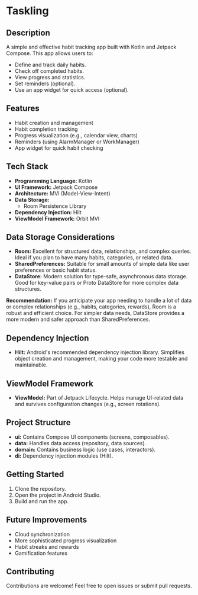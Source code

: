 # Taskling

## Description

A simple and effective habit tracking app built with Kotlin and Jetpack Compose. This app allows users to:

*   Define and track daily habits.
*   Check off completed habits.
*   View progress and statistics.
*   Set reminders (optional).
*   Use an app widget for quick access (optional).

## Features

*   Habit creation and management
*   Habit completion tracking
*   Progress visualization (e.g., calendar view, charts)
*   Reminders (using AlarmManager or WorkManager)
*   App widget for quick habit checking

## Tech Stack

*   **Programming Language:** Kotlin
*   **UI Framework:** Jetpack Compose
*   **Architecture:** MVI (Model-View-Intent)
*   **Data Storage:** 
    *   Room Persistence Library
*   **Dependency Injection:** Hilt
*   **ViewModel Framework:**  Orbit MVI

## Data Storage Considerations

*   **Room:** Excellent for structured data, relationships, and complex queries. Ideal if you plan to have many habits, categories, or related data.
*   **SharedPreferences:** Suitable for small amounts of simple data like user preferences or basic habit status.
*   **DataStore:**  Modern solution for type-safe, asynchronous data storage. Good for key-value pairs or Proto DataStore for more complex data structures.

**Recommendation:** If you anticipate your app needing to handle a lot of data or complex relationships (e.g., habits, categories, rewards), Room is a robust and efficient choice. For simpler data needs, DataStore provides a more modern and safer approach than SharedPreferences.

## Dependency Injection

*   **Hilt:**  Android's recommended dependency injection library. Simplifies object creation and management, making your code more testable and maintainable.

## ViewModel Framework

*   **ViewModel:**  Part of Jetpack Lifecycle. Helps manage UI-related data and survives configuration changes (e.g., screen rotations).

## Project Structure

*   **ui:** Contains Compose UI components (screens, composables).
*   **data:**  Handles data access (repository, data sources).
*   **domain:**  Contains business logic (use cases, interactors).
*   **di:**  Dependency injection modules (Hilt).

## Getting Started

1.  Clone the repository.
2.  Open the project in Android Studio.
3.  Build and run the app.

## Future Improvements

*   Cloud synchronization
*   More sophisticated progress visualization
*   Habit streaks and rewards
*   Gamification features

## Contributing

Contributions are welcome! Feel free to open issues or submit pull requests.
